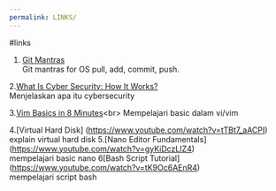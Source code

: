 ```yaml
---
permalink: LINKS/
---
```


#links

1. [Git Mantras](https://osp4diss.vlsm.org/osp-119.html)<br>
Git mantras for OS pull, add, commit, push.

2.[What Is Cyber Security: How It Works?](https://youtu.be/inWWhr5tnEA?feature=shared)<br>
Menjelaskan apa itu cybersecurity 
 
3.[Vim Basics in 8 Minutes](https://youtu.be/ggSyF1SVFr4?si=J8_XKPxVu63ntte_)<br> 
Mempelajari basic dalam vi/vim

4.[Virtual Hard Disk] (https://www.youtube.com/watch?v=tTBt7_aACPI)<br>
explain virtual hard disk
5.[Nano Editor Fundamentals] (https://www.youtube.com/watch?v=gyKiDczLIZ4) <br>
mempelajari basic nano
6[Bash Script Tutorial] (https://www.youtube.com/watch?v=tK9Oc6AEnR4) <br>
mempelajari script bash
